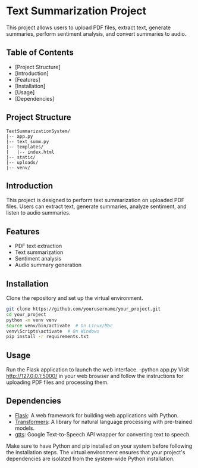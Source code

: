 # Text Summarization Project

This project allows users to upload PDF files, extract text, generate summaries, perform sentiment analysis, and convert summaries to audio.

## Table of Contents

- [Project Structure]
- [Introduction]
- [Features]
- [Installation]
- [Usage]
- [Dependencies]

## Project Structure


```plaintext
TextSummarizationSystem/
|-- app.py
|-- text_summ.py
|-- templates/
|   |-- index.html
|-- static/
|-- uploads/
|-- venv/
```


## Introduction

This project is designed to perform text summarization on uploaded PDF files. Users can extract text, generate summaries, analyze sentiment, and listen to audio summaries.

## Features

- PDF text extraction
- Text summarization
- Sentiment analysis
- Audio summary generation

## Installation

Clone the repository and set up the virtual environment.

```bash
git clone https://github.com/yourusername/your_project.git
cd your_project
python -m venv venv
source venv/bin/activate  # On Linux/Mac
venv\Scripts\activate  # On Windows
pip install -r requirements.txt
```
## Usage
Run the Flask application to launch the web interface.
-python app.py
Visit http://127.0.0.1:5000/ in your web browser and follow the instructions for uploading PDF files and processing them.

## Dependencies

- [Flask](https://flask.palletsprojects.com/): A web framework for building web applications with Python.
- [Transformers](https://huggingface.co/transformers/): A library for natural language processing with pre-trained models.
- [gtts](https://pypi.org/project/gTTS/): Google Text-to-Speech API wrapper for converting text to speech.

Make sure to have Python and pip installed on your system before following the installation steps. The virtual environment ensures that your project's dependencies are isolated from the system-wide Python installation.
